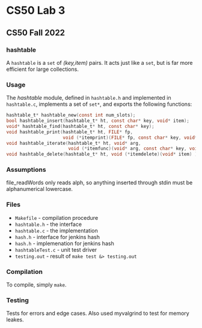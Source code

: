 # CS50 Lab 3
## CS50 Fall 2022

### hashtable

A `hashtable` is a `set` of _(key,item)_ pairs.  It acts just like a `set`, but is far more efficient for large collections.

### Usage

The *hashtable* module, defined in `hashtable.h` and implemented in `hashtable.c`, implements a set of `set*`, and exports the following functions:

```c
hashtable_t* hashtable_new(const int num_slots);
bool hashtable_insert(hashtable_t* ht, const char* key, void* item);
void* hashtable_find(hashtable_t* ht, const char* key);
void hashtable_print(hashtable_t* ht, FILE* fp, 
                     void (*itemprint)(FILE* fp, const char* key, void* item));
void hashtable_iterate(hashtable_t* ht, void* arg,
                       void (*itemfunc)(void* arg, const char* key, void* item) );
void hashtable_delete(hashtable_t* ht, void (*itemdelete)(void* item) );
```
### Assumptions

file_readWords only reads alph, so anything inserted through stdin must be alphanumerical lowercase.

### Files

* `Makefile` - compilation procedure
* `hashtable.h` - the interface
* `hashtable.c` - the implementation
* `hash.h` - interface for jenkins hash
* `hash.h` - implemenation for jenkins hash
* `hashtableTest.c` - unit test driver
* `testing.out` - result of `make test &> testing.out`

### Compilation

To compile, simply `make`.

### Testing

Tests for errors and edge cases. Also used myvalgrind to test for memory leakes. 

